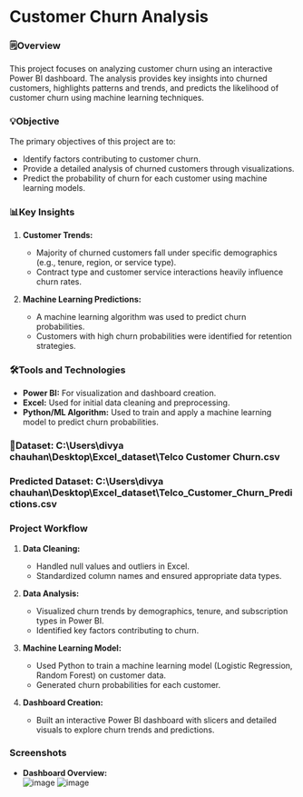 # Customer Churn Analysis

### 🗒️**Overview**  
This project focuses on analyzing customer churn using an interactive Power BI dashboard. The analysis provides key insights into churned customers, highlights patterns and trends, and predicts the likelihood of customer churn using machine learning techniques.

### 💡**Objective**  
The primary objectives of this project are to:  
- Identify factors contributing to customer churn.  
- Provide a detailed analysis of churned customers through visualizations.  
- Predict the probability of churn for each customer using machine learning models.  

### 📊**Key Insights**  
1. **Customer Trends:**  
   - Majority of churned customers fall under specific demographics (e.g., tenure, region, or service type).  
   - Contract type and customer service interactions heavily influence churn rates.  

2. **Machine Learning Predictions:**  
   - A machine learning algorithm was used to predict churn probabilities.  
   - Customers with high churn probabilities were identified for retention strategies.
   
### 🛠️**Tools and Technologies**  
- **Power BI:** For visualization and dashboard creation.  
- **Excel:** Used for initial data cleaning and preprocessing.  
- **Python/ML Algorithm:** Used to train and apply a machine learning model to predict churn probabilities.  

### 📂**Dataset:** C:\Users\divya chauhan\Desktop\Excel_dataset\Telco Customer Churn.csv
### **Predicted Dataset:** C:\Users\divya chauhan\Desktop\Excel_dataset\Telco_Customer_Churn_Predictions.csv

### **Project Workflow**  
1. **Data Cleaning:**  
   - Handled null values and outliers in Excel.  
   - Standardized column names and ensured appropriate data types.  

2. **Data Analysis:**  
   - Visualized churn trends by demographics, tenure, and subscription types in Power BI.  
   - Identified key factors contributing to churn.  

3. **Machine Learning Model:**  
   - Used Python to train a machine learning model (Logistic Regression, Random Forest) on customer data.  
   - Generated churn probabilities for each customer.  

4. **Dashboard Creation:**  
   - Built an interactive Power BI dashboard with slicers and detailed visuals to explore churn trends and predictions.  

### **Screenshots**  
- **Dashboard Overview:**  
 ![image](https://github.com/user-attachments/assets/e7fa87ea-9076-4c62-aa04-939e7d2e2c30)
![image](https://github.com/user-attachments/assets/c36777dd-9f45-49f1-9e7f-f3be6cf0f7f8)
